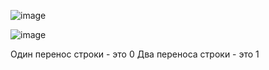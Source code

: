 ![image](https://github.com/stensil4rt/CodeBy/assets/62753044/f59728b7-c58c-4988-a7cf-27775fb950bd)

![image](https://github.com/stensil4rt/CodeBy/assets/62753044/da138e49-6723-4751-8dd0-c6ee113a0a49)

Один перенос строки - это 0 
Два переноса строки - это 1

